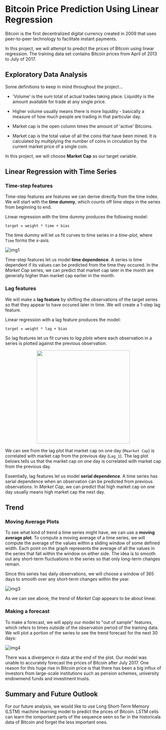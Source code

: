 # Bitcoin Price Prediction Using Linear Regression

Bitcoin is the first decentralized digital currency created in 2009 that uses peer-to-peer technology to facilitate instant payments.

In this project, we will attempt to predict the prices of Bitcoin using linear regression. The training data set contains Bitcoin prices from April of 2013 to July of 2017.

## Exploratory Data Analysis

Some definitions to keep in mind throughout the project...

- 'Volume' is the sum total of actual trades taking place. Liquidity is the amount available for trade at any single price.

- Higher volume usually means there is more liquidity - basically a measure of how much people are trading in that particular day.

- Market cap is the open column times the amount of 'active' Bitcoins.

- Market cap is the total value of all the coins that have been mined. It is calculated by multiplying the number of coins in circulation by the current market price of a single coin.

In this project, we will choose **Market Cap** as our target variable.

## Linear Regression with Time Series

### Time-step features

Time-step features are features we can derive directly from the
time index. We will start with the **time dummy**, which counts off time
steps in the series from beginning to end.

Linear regression with the time dummy produces the following model:

`target = weight * time + bias`

The time dummy will let us fit curves to time series in a *time-plot*, where `Time` forms the x-axis.

![img1](https://github.com/mikiokaji/Time-Series-Forecasting-of-Bitcoin/blob/main/images/img1.png)

Time-step features let us model **time dependence**. A series is time dependent if its values can be predicted from the time they occured. In the *Market Cap* series, we can predict that market cap later in the month are generally higher than market cap earlier in the month.

### Lag features

We will make a **lag feature** by shifting the observations of the target series so that they appear to have occured later in time. We will create a 1-step lag feature.

Linear regression with a lag feature produces the model:

`target = weight * lag + bias`

So lag features let us fit curves to *lag plots* where each observation in a
series is plotted against the previous observation.

<p align="center">
    <img src="https://github.com/mikiokaji/Time-Series-Forecasting-of-Bitcoin/blob/main/images/img2.png" height=300, width=300>
</p>

We can see from the lag plot that market cap on one day (`Maarket Cap`) is correlated with market cap from the previous day (`Lag_1`).
The lag plot belows tells us that the market cap on one day is correlated with market cap from the previous day.

Essentially, lag features let us model **serial dependence**. A time series has serial dependence when an observation can be predicted from previous observations. In *Market Cap*, we can predict that high market cap on one day usually means high market cap the next day.

## Trend

### Moving Average Plots

To see what kind of trend a time series might have, we can use a **moving average plot**. To compute a moving average of a time series, we will compute the average of the values within a sliding window of some defined width. Each point on the graph represents the average of all the values in the series that fall within the window on either side. The idea is to smooth out any short-term fluctuations in the series so that only long-term changes remain.

Since this series has daily observations, we will choose a window of 365 days to smooth over any short-term changes within the year.

![img3](https://github.com/mikiokaji/Time-Series-Forecasting-of-Bitcoin/blob/main/images/img3.png)

As we can see above, the trend of *Market Cap* appears to be about linear.

### Making a forecast

To make a forecast, we will apply our model to "out of sample" features, which refers to times outside of the observation period of the training data. We will plot a portion of the series to see the trend forecast for the next 30 days:

![img4](https://github.com/mikiokaji/Time-Series-Forecasting-of-Bitcoin/blob/main/images/img4.png)

There was a divergence in data at the end of the plot. Our model was unable to accurately forecast the prices of Bitcoin after July 2017. One reason for this huge rise in Bitcoin price is that there has been a big influx of investors from large-scale institutions such as pension schemes, university endowmend funds and investment trusts.

## Summary and Future Outlook

For our future analysis, we would like to use Long Short-Term Memory (LSTM) machine learning model to predict the prices of Bitcoin. LSTM cells can learn the iomportant parts of the sequence seen so far in the historicala data of Bitcoin and forget the less important ones.
